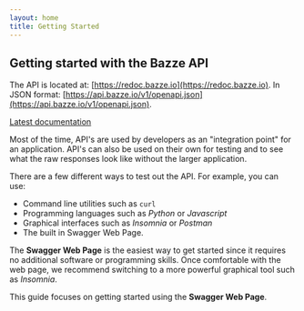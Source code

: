 ```yaml
---
layout: home
title: Getting Started
---
```


## Getting started with the Bazze API

The API is located at:  [https://redoc.bazze.io](https://redoc.bazze.io).
In JSON format:  [https://api.bazze.io/v1/openapi.json](https://api.bazze.io/v1/openapi.json).

[Latest documentation](/v1)

Most of the time, API's are used by developers as an "integration point" for an application.  API's can also be used on their own for testing and to see what the raw responses look like without the larger application.

There are a few different ways to test out the API.  For example, you can use:

- Command line utilities such as `curl`
- Programming languages such as _Python_ or _Javascript_
- Graphical interfaces such as _Insomnia_ or _Postman_
- The built in Swagger Web Page.

The **Swagger Web Page** is the easiest way to get started since it requires no additional software or programming skills.  Once comfortable with the web page, we recommend switching to a more powerful graphical tool such as _Insomnia_.  

This guide focuses on getting started using the **Swagger Web Page**.
